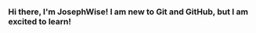 ### Hi there, I'm JosephWise! I am new to Git and GitHub, but I am excited to learn!

<!--
**JosephWise/JosephWise** is a ✨ _special_ ✨ repository because its `README.md` (this file) appears on your GitHub profile.
-->
